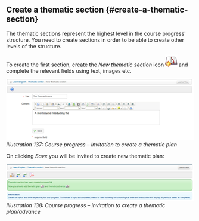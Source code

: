 ## Create a thematic section {#create-a-thematic-section}

The thematic sections represent the highest level in the course progress&#039; structure. You need to create sections in order to be able to create other levels of the structure.

To create the first section, create the _New thematic section_ icon ![](../assets/graphics252.png) and complete the relevant fields using text, images etc.

![](../assets/images184.png)*Illustration 137: Course progress – invitation to create a thematic plan*

On clicking _Save_ you will be invited to create new thematic plan:

![](../assets/graphics259.png)*Illustration 138: Course progress – invitation to create a thematic plan/advance*